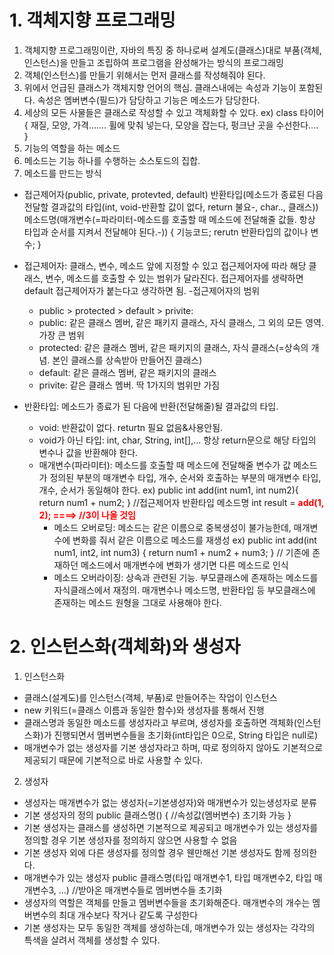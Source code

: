# 1. 객체지향 프로그래밍
1. 객체지향 프로그래밍이란, 자바의 특징 중 하나로써 설계도(클래스)대로 부품(객체, 인스턴스)을 만들고 조립하여 프로그램을 완성해가는 방식의 프로그래밍
2. 객체(인스턴스)를 만들기 위해서는 먼저 클래스를 작성해줘야 된다. 
3. 위에서 언급된 클래스가 객체지향 언어의 핵심. 클래스내에는 속성과 기능이 포함된다. 속성은 멤버변수(필드)가 담당하고 기능은 메소드가 담당한다. 
4. 세상의 모든 사물들은 클래스로 작성할 수 있고 객체화할 수 있다. 
  ex) class 타이어 {
      재질, 모양, 가격.......
      휠에 맞춰 넣는다, 모양을 잡는다, 펑크난 곳을 수선한다....
  }
5. 기능의 역할을 하는 메소드
 1. 메소드는 기능 하나를 수행하는 소스토드의 집합.
 2. 메소드를 만드는 방식
 - 접근제어자(public, private, protevted, default) 반환타입(메소드가 종료된 다음 전달할 결과값의 타입(int, void-반환할 값이 없다, return 불요-, char.., 클래스)) 메소드명(매개변수(=파라미터-메소드를 호출할 때 메소드에 전달해줄 값들. 항상 타입과 순서를 지켜서 전달해야 된다.-)) {
    기능코드;
    rerutn 반환타입의 값이나 변수;
  }
 - 접근제어자: 클래스, 변수, 메소드 앞에 지정할 수 있고 접근제어자에 따라 해당 클래스, 변수, 메소드를 호출할 수 있는 범위가 달라진다. 접근제어자를 생략하면 default 접근제어자가 붙는다고 생각하면 됨. 
 -접근제어자의 범위
   - public > protected > default > privite: 
   - public: 같은 클래스 멤버, 같은 패키지 클래스, 자식 클래스, 그 외의 모든 영역. 가장 큰 범위
   - protected: 같은 클래스 멤버, 같은 패키지의 클래스, 자식 클래스(=상속의 개념. 본인 클래스를 상속받아 만들어진 클래스)
   - default: 같은 클래스 멤버, 같은 패키지의 클래스 
   - privite: 같은 클래스 멤버. 딱 1가지의 범위만 가짐

 - 반환타입: 메소드가 종료가 된 다음에 반환(전달해줄)될 결과값의 타입. 
   - void: 반환값이 없다. returtn 필요 없음&사용안됨.
   - void가 아닌 타입: int, char, String, int[],...
                      항상 return문으로 해당 타입의 변수나 값을 반환해야 한다.
   - 매개변수(파라미터): 메소드를 호출할 때 메소드에 전달해줄 변수가 값 
                        메소드가 정의된 부분의 매개변수 타입, 개수, 순서와 호출하는 부분의 매개변수 타입, 개수, 순서가 동일해야 한다.
    ex) public int add(int num1, int num2){
        return num1 + num2;
    }
     //접근제어자 반환타입 메소드명
     int result = <b style="color: red;">add(1, 2);  ====> //3이 나올 것임</b>
     - 메소드 오버로딩: 메소드는 같은 이름으로 중복생성이 불가능한데, 매개변수에 변화를 줘서 같은 이름으로 메소드를 재생성
      ex) public int add(int num1, int2, int num3) {
        return num1 + num2 + num3;
      }  // 기존에 존재하던 메소드에서 매개변수에 변화가 생기면 다른 메소드로 인식
     - 메소드 오버라이징: 상속과 관련된 기능. 부모클래스에 존재하는 메소드를 자식클래스에서 재정의. 매개변수나 메소드명, 반환타입 등 부모클래스에 존재하는 메소드 원형을 그대로 사용해야 한다.

# 2. 인스턴스화(객체화)와 생성자
1. 인스턴스화
- 클래스(설계도)를 인스턴스(객체, 부품)로 만들어주는 작업이 인스턴스
- new 키워드(=클래스 이름과 동일한 함수)와 생성자를 통해서 진행
- 클래스명과 동일한 메소드를 생성자라고 부르며, 생성자를 호출하면 객체화(인스턴스화)가 진행되면서 멤버변수들을 초기화(int타입은 0으로, String 타입은 null로)
- 매개변수가 없는 생성자를 기본 생성자라고 하며, 따로 정의하지 않아도 기본적으로 제공되기 때문에 기본적으로 바로 사용할 수 있다.
2. 생성자
- 생성자는 매개변수가 없는 생성자(=기본생성자)와 매개변수가 있는생성자로 분류
- 기본 생성자의 정의
  public 클래스명() {
    //속성값(멤버변수) 초기화 가능
  }
- 기본 생성자는 클래스를 생성하면 기본적으로 제공되고 매개변수가 있는 생성자를 정의할 경우 기본 생성자를 정의하지 않으면 사용할 수 없음
- 기본 생성자 외에 다른 생성자를 정의할 경우 웬만해선 기본 생성자도 함께 정의한다. 
- 매개변수가 있는 생성자
 public 클래스명(타입 매개변수1, 타입 매개변수2, 타입 매개변수3, ...)
 //받아온 매개변수들로 멤버변수들 초기화
- 생성자의 역할은 객체를 만들고 멤버변수들을 초기화해준다.
매개변수의 개수는 멤버변수의 최대 개수보다 작거나 같도록 구성한다
- 기본 생성자는 모두 동일한 객체를 생성하는데, 매개변수가 있는 생성자는 각각의 특색을 살려서 객체를 생성할 수 있다.

